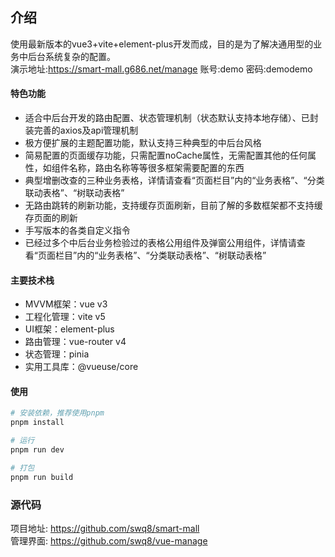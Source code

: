 
## 介绍

使用最新版本的vue3+vite+element-plus开发而成，目的是为了解决通用型的业务中后台系统复杂的配置。
<br>
演示地址:<https://smart-mall.g686.net/manage> 账号:demo 密码:demodemo

#### 特色功能

- 适合中后台开发的路由配置、状态管理机制（状态默认支持本地存储）、已封装完善的axios及api管理机制
- 极方便扩展的主题配置功能，默认支持三种典型的中后台风格
- 简易配置的页面缓存功能，只需配置noCache属性，无需配置其他的任何属性，如组件名称，路由名称等等很多框架需要配置的东西
- 典型增删改查的三种业务表格，详情请查看“页面栏目”内的“业务表格”、“分类联动表格”、“树联动表格”
- 无路由跳转的刷新功能，支持缓存页面刷新，目前了解的多数框架都不支持缓存页面的刷新
- 手写版本的各类自定义指令
- 已经过多个中后台业务检验过的表格公用组件及弹窗公用组件，详情请查看“页面栏目”内的“业务表格”、“分类联动表格”、“树联动表格”

#### 主要技术栈

- MVVM框架：vue v3
- 工程化管理：vite v5
- UI框架：element-plus
- 路由管理：vue-router v4
- 状态管理：pinia
- 实用工具库：@vueuse/core

#### 使用

```bash
# 安装依赖，推荐使用pnpm
pnpm install

# 运行
pnpm run dev

# 打包
pnpm run build
```
### 源代码
项目地址: <https://github.com/swq8/smart-mall><br>
管理界面: <https://github.com/swq8/vue-manage>